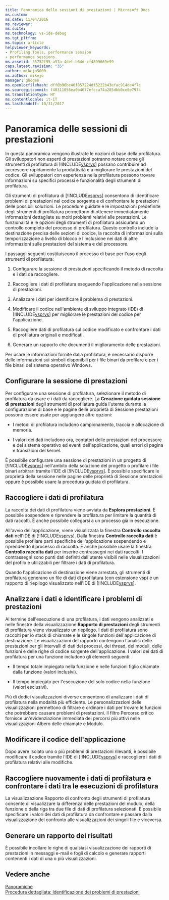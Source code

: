 ```yaml
---
title: Panoramica delle sessioni di prestazioni | Microsoft Docs
ms.custom: 
ms.date: 11/04/2016
ms.reviewer: 
ms.suite: 
ms.technology: vs-ide-debug
ms.tgt_pltfrm: 
ms.topic: article
helpviewer_keywords:
- Profiling Tools, performance session
- performance sessions
ms.assetid: 35752f95-a57a-4def-b64d-cf4899669e99
caps.latest.revision: "35"
author: mikejo5000
ms.author: mikejo
manager: ghogen
ms.openlocfilehash: dff0b96bc40f857224df5222b43efac914de4f7c
ms.sourcegitcommit: f40311056ea0b4677efcca74a285dbb0ce0e7974
ms.translationtype: HT
ms.contentlocale: it-IT
ms.lasthandoff: 10/31/2017
---
```

# <a name="performance-session-overview"></a>Panoramica delle sessioni di prestazioni
In questa panoramica vengono illustrate le nozioni di base della profilatura. Gli sviluppatori non esperti di prestazioni potranno notare come gli strumenti di profilatura di [!INCLUDE[vsprvs](../code-quality/includes/vsprvs_md.md)] possano contribuire ad accrescere rapidamente la produttività e a migliorare le prestazioni del codice. Gli sviluppatori con esperienza nella profilatura possono trovare informazioni su specifici processi e funzionalità degli strumenti di profilatura.  
  
 Gli strumenti di profilatura di [!INCLUDE[vsprvs](../code-quality/includes/vsprvs_md.md)] consentono di identificare problemi di prestazioni nel codice sorgente e di confrontare le prestazioni delle possibili soluzioni. Le procedure guidate e le impostazioni predefinite degli strumenti di profilatura permettono di ottenere immediatamente informazioni dettagliate su molti problemi relativi alle prestazioni. Le funzionalità e le opzioni degli strumenti di profilatura assicurano un controllo completo del processo di profilatura. Questo controllo include la destinazione precisa delle sezioni di codice, la raccolta di informazioni sulla temporizzazione a livello di blocco e l'inclusione nei dati di altre informazioni sulle prestazioni del sistema e del processore.  
  
 I passaggi seguenti costituiscono il processo di base per l'uso degli strumenti di profilatura:  
  
1.  Configurare la sessione di prestazioni specificando il metodo di raccolta e i dati da raccogliere.  
  
2.  Raccogliere i dati di profilatura eseguendo l'applicazione nella sessione di prestazioni.  
  
3.  Analizzare i dati per identificare il problema di prestazioni.  
  
4.  Modificare il codice nell'ambiente di sviluppo integrato (IDE) di [!INCLUDE[vsprvs](../code-quality/includes/vsprvs_md.md)] per migliorare le prestazioni del codice per l'applicazione.  
  
5.  Raccogliere dati di profilatura sul codice modificato e confrontare i dati di profilatura originali e modificati.  
  
6.  Generare un rapporto che documenti il miglioramento delle prestazioni.  
  
 Per usare le informazioni fornite dalla profilatura, è necessario disporre delle informazioni sui simboli disponibili per i file binari da profilare e per i file binari del sistema operativo Windows.  
  
## <a name="configure-the-performance-session"></a>Configurare la sessione di prestazioni  
 Per configurare una sessione di profilatura, selezionare il metodo di profilatura da usare e i dati da raccogliere. La **Creazione guidata sessione di prestazioni** degli strumenti di profilatura guida l'utente durante la configurazione di base e le pagine delle proprietà di Sessione prestazioni possono essere usate per aggiungere altre opzioni:  
  
-   I metodi di profilatura includono campionamento, traccia e allocazione di memoria.  
  
-   I valori dei dati includono ora, contatori delle prestazioni del processore e del sistema operativo ed eventi dell'applicazione, quali errori di pagina e transizioni del kernel.  
  
 È possibile configurare una sessione di prestazioni in un progetto di [!INCLUDE[vsprvs](../code-quality/includes/vsprvs_md.md)] nell'ambito della soluzione del progetto o profilare i file binari arbitrari tramite l'IDE di [!INCLUDE[vsprvs](../code-quality/includes/vsprvs_md.md)]. È possibile specificare le proprietà della sessione nelle pagine delle proprietà di Sessione prestazioni oppure è possibile usare la procedura guidata di profilatura.  
  
## <a name="collect-profiling-data"></a>Raccogliere i dati di profilatura  
 La raccolta dei dati di profilatura viene avviata da **Esplora prestazioni**. È possibile sospendere e riprendere la profilatura per limitare la quantità di dati raccolti. È anche possibile collegarsi a un processo già in esecuzione.  
  
 All'avvio dell'applicazione, viene visualizzata la finestra **Controllo raccolta dati** nell'IDE di [!INCLUDE[vsprvs](../code-quality/includes/vsprvs_md.md)]. Dalla finestra **Controllo raccolta dati** è possibile profilare parti specifiche dell'applicazione sospendendo e riprendendo il processo di raccolta. È anche possibile usare la finestra **Controllo raccolta dati** per inserire contrassegni nei dati raccolti. I contrassegni sono punti dati definiti dall'utente visibili nelle visualizzazioni del profilo e utilizzabili per filtrare i dati di profilatura.  
  
 Quando l'applicazione di destinazione viene arrestata, gli strumenti di profilatura generano un file di dati di profilatura (con estensione vsp) e un rapporto di riepilogo visualizzato nell'IDE di [!INCLUDE[vsprvs](../code-quality/includes/vsprvs_md.md)].  
  
## <a name="analyze-the-data-and-identify-performance-issues"></a>Analizzare i dati e identificare i problemi di prestazioni  
 Al termine dell'esecuzione di una profilatura, i dati vengono analizzati e nelle finestre della visualizzazione **Rapporto di prestazioni** degli strumenti di profilatura viene visualizzato un riepilogo. I dati di profilatura sono raccolti per lo stack di chiamate e le singole funzioni dell'applicazione di destinazione. Le visualizzazioni del rapporto contengono l'analisi delle prestazioni per gli intervalli di dati dei processi, dei thread, dei moduli, delle funzioni e delle righe di codice sorgente dell'applicazione. I valori dei dati di profilatura per una funzione includono gli elementi seguenti:  
  
-   Il tempo totale impiegato nella funzione e nelle funzioni figlio chiamate dalla funzione (valori inclusivi).  
  
-   Il tempo impiegato per l'esecuzione del solo codice nella funzione (valori esclusivi).  
  
 Più di dodici visualizzazioni diverse consentono di analizzare i dati di profilatura nella modalità più efficiente. Le personalizzazioni delle visualizzazioni permettono di filtrare e ordinare i dati per trovare le funzioni che potrebbero causare problemi di prestazioni. Il filtro Percorso critico fornisce un'evidenziazione immediata dei percorsi più attivi nelle visualizzazioni Albero delle chiamate e Modulo.  
  
## <a name="modify-the-application-code"></a>Modificare il codice dell'applicazione  
 Dopo avere isolato uno o più problemi di prestazioni rilevanti, è possibile modificare il codice tramite l'IDE di [!INCLUDE[vsprvs](../code-quality/includes/vsprvs_md.md)] e raccogliere i dati di profilatura relativi alle modifiche.  
  
## <a name="collect-profiling-data-again-and-compare-the-data-between-the-profiling-runs"></a>Raccogliere nuovamente i dati di profilatura e confrontare i dati tra le esecuzioni di profilatura  
 La visualizzazione Rapporto di confronto degli strumenti di profilatura consente di visualizzare la differenza delle prestazioni del modulo, della funzione o della riga tra due file di dati di profilatura selezionati. È possibile specificare i valori dei dati di profilatura da confrontare e passare dalla visualizzazione del confronto alle visualizzazioni dei singoli file e viceversa.  
  
## <a name="generate-a-report-of-the-results"></a>Generare un rapporto dei risultati  
 È possibile incollare le righe di qualsiasi visualizzazione dei rapporti di prestazioni in messaggi e-mail e fogli di calcolo e generare rapporti contenenti i dati di una o più visualizzazioni.  
  
## <a name="see-also"></a>Vedere anche  
 [Panoramiche](../profiling/overviews-performance-tools.md)   
 [Procedura dettagliata: Identificazione dei problemi di prestazioni](../profiling/walkthrough-identifying-performance-problems.md)